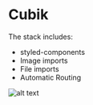 # Cubik

The stack includes:
- styled-components
- Image imports
- File imports
- Automatic Routing

![alt text](https://raw.githubusercontent.com/boonsuen/cubik/master/src/img/preview.png)
